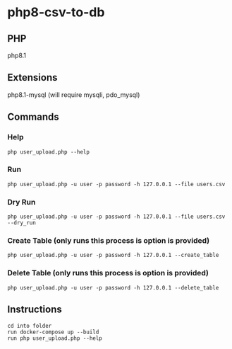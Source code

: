 # php8-csv-to-db

## PHP

php8.1

## Extensions

php8.1-mysql (will require mysqli, pdo_mysql)

## Commands

### Help
```
php user_upload.php --help
```

### Run
```
php user_upload.php -u user -p password -h 127.0.0.1 --file users.csv
```

### Dry Run
```
php user_upload.php -u user -p password -h 127.0.0.1 --file users.csv --dry_run
```

### Create Table (only runs this process is option is provided)
```
php user_upload.php -u user -p password -h 127.0.0.1 --create_table
```

### Delete Table (only runs this process is option is provided)
```
php user_upload.php -u user -p password -h 127.0.0.1 --delete_table
```

## Instructions

```
cd into folder
run docker-compose up --build
run php user_upload.php --help
```